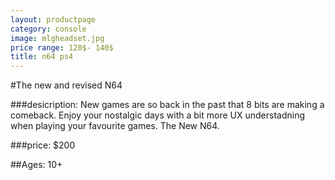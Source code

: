 ```yaml
---
layout: productpage
category: console
image: mlgheadset.jpg
price range: 120$- 140$
title: n64 ps4
---
```


#The new and revised N64


###desicription: 
New games are so back in the past that 8 bits are making a comeback. Enjoy your nostalgic days with a bit more UX understadning when playing your favourite games. The New N64.

###price: 
$200

##Ages: 10+




